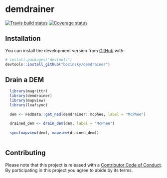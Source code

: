 
<!-- README.md is generated from README.Rmd. Please edit that file -->

# demdrainer

[![Travis build
status](https://travis-ci.org/bocinsky/demdrainer.svg?branch=master)](https://travis-ci.org/bocinsky/demdrainer)
[![Coverage
status](https://codecov.io/gh/bocinsky/demdrainer/branch/master/graph/badge.svg)](https://codecov.io/github/bocinsky/demdrainer?branch=master)

## Installation

You can install the development version from
[GitHub](https://github.com/) with:

``` r
# install.packages("devtools")
devtools::install_github("bocinsky/demdrainer")
```

## Drain a DEM

``` r
  library(magrittr)
  library(demdrainer)
  library(mapview)
  library(leafsync)
  
  dem <- FedData::get_ned(demdrainer::mcphee, label = "McPhee")
  
  drained_dem <- drain_dem(dem, label = "McPhee")
  
  sync(mapview(dem), mapview(drained_dem))
  
```

## Contributing

Please note that this project is released with a [Contributor Code of
Conduct](.github/CODE_OF_CONDUCT.md). By participating in this project
you agree to abide by its terms.
